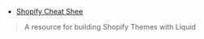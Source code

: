 - [Shopify Cheat Shee](https://www.shopify.com/partners/shopify-cheat-sheet)
> A resource for building Shopify Themes with Liquid
